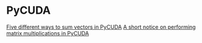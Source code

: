 # PyCUDA

[Five different ways to sum vectors in PyCUDA](https://medium.com/@CIulius/five-different-ways-to-sum-vectors-in-pycuda-3f2d9409b139)
[A short notice on performing matrix multiplications in PyCUDA](https://medium.com/@CIulius/a-short-notice-on-performing-matrix-multiplications-in-pycuda-cbfb00cf1450)
